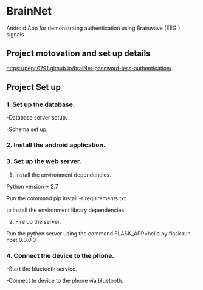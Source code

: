 # BrainNet

Android App for demonstratng authentication using Brainwave (EEG ) signals

## Project motovation and set up details

https://peps0791.github.io/braiNet-password-less-authentication/

## Project Set up

### 1. Set up the  database.

-Database server setup.

-Schema  set up.

### 2. Install the android application.

### 3. Set up the web server.

1. Install the environment dependencies.

Python version-> 2.7

Run the command
    pip install -r requirements.txt

to install the environment library dependencies.

2. Fire up the server.

Run the python server using the command
    FLASK_APP=hello.py flask run --host 0.0.0.0

### 4. Connect the device to the phone.

-Start the bluetooth service.

-Connect te device to the phone via bluetooth.
